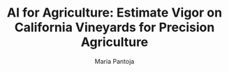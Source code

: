 ---
paperId: 32
author: Maria Pantoja
publicationauthor: Pantoja, M.
title: "AI for Agriculture: Estimate Vigor on California Vineyards for Precision Agriculture"
pdf: --
poster: Oral_Maria_Pantoja
alt: --
type: Oral
topic: Deep Learning
subtopic: Machine Learning
link: 
conference: icml
year: 2019
tags: icml-2019-op-np
location: California, USA
---